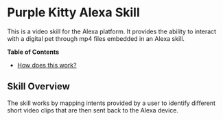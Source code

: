 # Purple Kitty Alexa Skill

This is a video skill for the Alexa platform. It provides the ability to interact with a digital pet through mp4 files embedded in an Alexa skill.

**Table of Contents**

- [How does this work?](#skill-overview)


## Skill Overview

The skill works by mapping intents provided by a user to identify different short video clips that are then sent back to the Alexa device.
